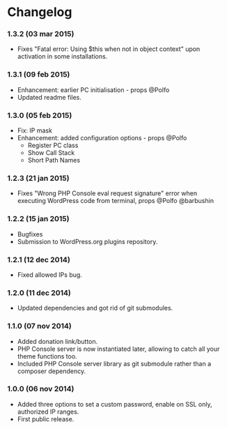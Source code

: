 # Changelog

### 1.3.2 (03 mar 2015)
* Fixes "Fatal error: Using $this when not in object context" upon activation in some installations.

### 1.3.1 (09 feb 2015)
* Enhancement: earlier PC initialisation - props @Polfo
* Updated readme files.

### 1.3.0 (05 feb 2015)
* Fix: IP mask
* Enhancement: added configuration options - props @Polfo
  - Register PC class
  - Show Call Stack
  - Short Path Names

### 1.2.3 (21 jan 2015)

* Fixes "Wrong PHP Console eval request signature" error when executing WordPress code from terminal, props @Polfo @barbushin

### 1.2.2 (15 jan 2015)
* Bugfixes
* Submission to WordPress.org plugins repository.

### 1.2.1 (12 dec 2014) 
* Fixed allowed IPs bug.

### 1.2.0 (11 dec 2014) 
* Updated dependencies and got rid of git submodules.

### 1.1.0 (07 nov 2014) 
* Added donation link/button.
* PHP Console server is now instantiated later, allowing to catch all your theme functions too.
* Included PHP Console server library as git submodule rather than a composer dependency.

### 1.0.0 (06 nov 2014) 
* Added three options to set a custom password, enable on SSL only, authorized IP ranges.
* First public release.